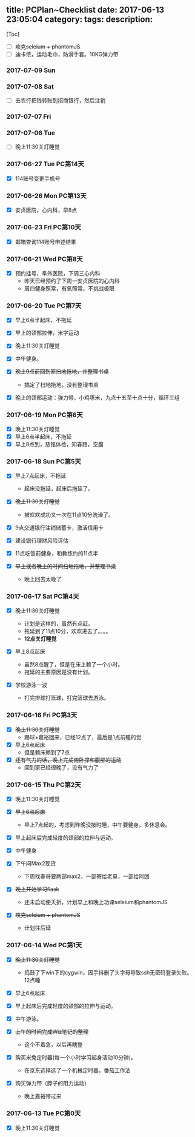 title: PCPlan~Checklist
date: 2017-06-13 23:05:04
category:
tags:
description:
---
[Toc]

* [ ] ~~攻克seleium + phantomJS~~
* [ ] 迪卡侬，运动毛巾，防滑手套。10KG弹力带

### 2017-07-09 Sun
### 2017-07-08 Sat

* [ ] 去农行把钱转账到招商银行，然后注销

### 2017-07-07 Fri


### 2017-07-06 Tue

* [ ] 晚上11:30关灯睡觉

### 2017-06-27 Tue PC第14天

* [x] 114账号变更手机号
### 2017-06-26 Mon PC第13天
* [x] 安贞医院，心内科，早8点
### 2017-06-23 Fri PC第10天
* [x] 邮箱查询114账号申述结果
### 2017-06-21 Wed PC第8天

* [x] 预约挂号，阜外医院，下周三心内科
    - 昨天已经预约了下周一安贞医院的心内科
    - 周四健身照常，有氧照常，不挑战极限

### 2017-06-20 Tue PC第7天

* [x] 早上6点半起床，不拖延
* [x] 早上的颈部拉伸，米字运动 
* [x] 晚上11:30关灯睡觉

* [x] 中午健身。
* [x] ~~晚上9点前回到家扫地拖地，并整理书桌~~
    - 搞定了扫地拖地，没有整理书桌
* [x] 晚上的颈部运动：弹力带，小鸡啄米，九点十五至十点十分，循环三组

### 2017-06-19 Mon PC第6天

* [x] 晚上11:30关灯睡觉
* [x] 早上6点半起床，不拖延
* [x] 早上8点到，慈铭体检，知春路，空腹

### 2017-06-18 Sun PC第5天

* [x] 早上7点起床，不拖延
    - 起床没拖延，起床后拖延了。
* [x] ~~晚上11:30关灯睡觉~~
    - 被欢欢成功又一次在11点10分洗澡了。

* [x] 9点交通银行注销储蓄卡，激活信用卡
* [x] 建设银行理财风险评估
* [x] 11点吃饭前健身，和教练约的11点半

* [x] ~~早上或者晚上的时间扫地拖地，并整理书桌~~
    - 晚上回去太晚了

### 2017-06-17 Sat PC第4天
* [x] ~~晚上11:30关灯睡觉~~
    - 计划是这样的，虽然有点赶。
    - 拖延到了11点10分，欢欢进去了。。。。
    - **12点关灯睡觉**
* [x] 早上8点起床
    - 虽然8点醒了，但是在床上赖了一个小时。
    - 拖延的主要原因是没有计划。

* [x] 学校游泳一波
    - 打完排球打篮球，打完篮球去游泳。

### 2017-06-16 Fri PC第3天

* [x] ~~晚上11:30关灯睡觉~~
    - 踢球+嘉裕回来，已经12点了，最后是1点前睡的觉
* [x] 早上6点起床
    - 但是赖床赖到了7点
* [x] ~~还有气力的话，晚上完成俯卧撑和腹部的运动~~
    - 回到家已经很晚了，没有气力了

### 2017-06-15 Thu PC第2天
* [x] 晚上11:30关灯睡觉
* [x] ~~早上6点起床~~
    - 早上7点起的，考虑到昨晚没按时睡，中午要健身，多休息会。

* [x] 早上起床后完成轻度的颈部的拉伸与运动。
* [x] 中午健身
* [x] 下午问Max2现货
    - 下周找春哥要两部max2，一部寄给老莫，一部给阿团

* [x] ~~晚上开始学习flask~~
    - 还未启动便夭折，计划早上和晚上功课seleium和phantomJS
* [x] ~~攻克seleium + phantomJS~~
    - 计划往后延

### 2017-06-14 Wed PC第1天
* [x] ~~晚上11:30关灯睡觉~~
    - 捣鼓了下win下的cygwin，因手抖删了头字母导致ssh无密码登录失败。12点睡
* [x] 早上6点起床

* [x] 早上起床后完成轻度的颈部的拉伸与运动。
* [x] 中午游泳。

* [x] ~~上午的时间完成Wiz笔记的整理~~
    - 这个不着急，以后再瞎整
* [x] 购买米兔定时器(每一个小时学习起身活动10分钟)。
    - 在京东选择选了一个机械定时器，番茄工作法
* [x] 购买弹力带（脖子的阻力运动）
    - 晚上嘉裕带过来

### 2017-06-13 Tue PC第0天

* [x] 晚上11:30关灯睡觉
